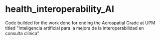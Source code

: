 # health_interoperability_AI
Code builded for the work done for ending the Aerospatial Grade at UPM titled "Inteligencia artificial para la mejora de la interoperabilidad en consulta clínica"
